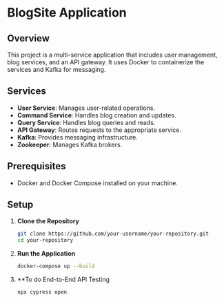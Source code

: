 # BlogSite Application

## Overview

This project is a multi-service application that includes user management, blog services, and an API gateway. It uses Docker to containerize the services and Kafka for messaging.

## Services

- **User Service**: Manages user-related operations.
- **Command Service**: Handles blog creation and updates.
- **Query Service**: Handles blog queries and reads.
- **API Gateway**: Routes requests to the appropriate service.
- **Kafka**: Provides messaging infrastructure.
- **Zookeeper**: Manages Kafka brokers.

## Prerequisites

- Docker and Docker Compose installed on your machine.

## Setup

1. **Clone the Repository**

   ```bash
   git clone https://github.com/your-username/your-repository.git
   cd your-repository

2. **Run the Application**
 
   ```bash
   docker-compose up --build

3. **To do End-to-End API Testing

   ```bash
   npx cypress open

